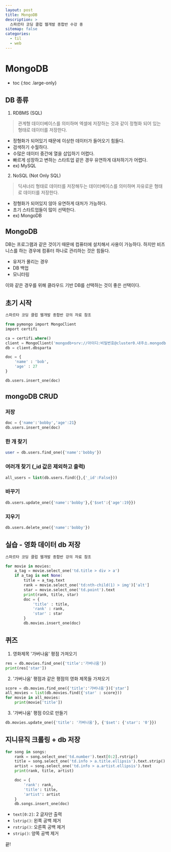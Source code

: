 ```yaml
---
layout: post
title: MongoDB
description: >
  스파르타 코딩 클럽 웹개발 종합반 수강 중
sitemap: false
categories:
  - til
  - web
---
```


# MongoDB

* toc
{:toc .large-only}

## DB 종류

1. RDBMS (SQL)
> 관계형 데이터베이스를 의미하며 엑셀에 저장하는 것과 같이 정형화 되어 있는 형태로 데이터를 저장한다.

- 정형화가 되어있기 때문에 이상한 데이터가 들어오기 힘들다.
- 검색하기 수월하다.
- 수많은 데이터 중간에 열을 삽입하기 어렵다.
- 빠르게 성장하고 변하는 스타트업 같은 경우 유연하게 대처하기가 어렵다.
- ex) MySQL

2. NoSQL (Not Only SQL)
> 딕셔너리 형태로 데이터를 저장해두는 데이터베이스를 의미하며 자유로운 형태로 데이터를 저장한다.

- 정형화가 되어있지 않아 유연하게 대처가 가능하다.
- 초기 스타트업들이 많이 선택한다.
- ex) MongoDB

## MongoDB

DB는 프로그램과 같은 것이기 때문에 컴퓨터에 설치해서 사용이 가능하다. 하지만 비즈니스를 하는 경우에 컴퓨터 하나로 관리하는 것은 힘들다.
- 유저가 몰리는 경우
- DB 백업
- 모니터링  

이와 같은 경우를 위해 클라우드 기반 DB를 선택하는 것이 좋은 선택이다.

## 초기 시작

```sql
스파르타 코딩 클럽 웹개발 종합반 강의 자료 참조

from pymongo import MongoClient
import certifi

ca = certifi.where()
client = MongoClient('mongodb+srv://아이디:비밀번호@cluster0.내주소.mongodb.net/내DB명?retryWrites=true&w=majority', tlsCAFile=ca)
db = client.dbsparta

doc = {
    'name' : 'bob',
    'age' : 27
}

db.users.insert_one(doc)
```

## mongoDB CRUD

### 저장
```sql
doc = {'name':'bobby','age':21}
db.users.insert_one(doc)
```

### 한 개 찾기
```sql
user = db.users.find_one({'name':'bobby'})
```

### 여러개 찾기 (_id 값은 제외하고 출력)
```sql
all_users = list(db.users.find({},{'_id':False}))
```

### 바꾸기
```sql
db.users.update_one({'name':'bobby'},{'$set':{'age':19}})
```

### 지우기
```sql
db.users.delete_one({'name':'bobby'})
```

## 실습 - 영화 데이터 db 저장

```py
스파르타 코딩 클럽 웹개발 종합반 강의 자료 참조

for movie in movies:
    a_tag = movie.select_one('td.title > div > a')
    if a_tag is not None:
        title = a_tag.text
        rank = movie.select_one('td:nth-child(1) > img')['alt']
        star = movie.select_one('td.point').text
        print(rank, title, star)
        doc = {
            'title' : title,
            'rank' : rank,
            'star' : star
        }
        db.movies.insert_one(doc)
```

## 퀴즈

1. 영화제목 '가버나움' 평점 가져오기

```py
res = db.movies.find_one({'title':'가버나움'})
print(res['star'])
```

2. '가버나움' 평점과 같은 평점의 영화 제목들 가져오기

```py
score = db.movies.find_one({'title':'가버나움'})['star']
all_movies = list(db.movies.find({'star' : score}))
for movie in all_movies:
    print(movie['title'])
```

3. '가버나움' 평점 0으로 만들기

```py
db.movies.update_one({'title': '가버나움'}, {'$set': {'star': '0'}})
```

## 지니뮤직 크롤링 + db 저장

```py
for song in songs:
    rank = song.select_one('td.number').text[0:2].rstrip()
    title = song.select_one('td.info > a.title.ellipsis').text.strip().lstrip("19금").lstrip()
    artist = song.select_one('td.info > a.artist.ellipsis').text
    print(rank, title, artist)

    doc = {
        'rank': rank,
        'title': title,
        'artist': artist
    }
    db.songs.insert_one(doc)
```
- `text[0:2]`: 2 글자만 출력
- `lstrip()`: 왼쪽 공백 제거
- `rstrip()`: 오른쪽 공백 제거
- `strip()`: 양쪽 공백 제거


끝!